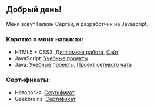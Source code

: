 ## Добрый день! 

Меня зовут Галкин Сергей, я разработчик на Javascript.

### Коротко о моих навыках:

+ HTML5 + CSS3: [Дипломная работа](https://github.com/Sirius2206/mq-diploma), [Сайт](https://sirius2206.github.io/mq-diploma/)
+ JavaScript: [Учебные проекты](https://github.com/Sirius2206/JS_in_WEB)
+ Java: [Учебные проекты](https://github.com/Sirius2206/portfolio/tree/master/portfolio/GB-Java), [Проект сетевого чата](https://github.com/Sirius2206/portfolio/tree/master/portfolio/GB-Java/Lesson7_JavaFXChat)

### Сертификаты:
+ Нетология: [Сертификат](https://netology.ru/backend/api/user/programs/22497/pdf_certificate)
+ Geekbrains: [Сертификат](https://gb.ru/certificates/1616011.pdf)
